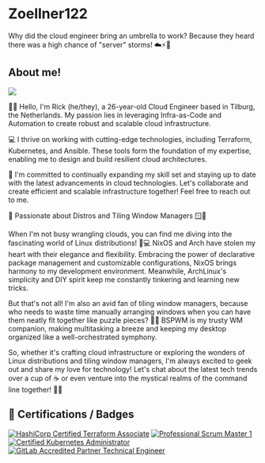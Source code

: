 # Zoellner122

Why did the cloud engineer bring an umbrella to work?
Because they heard there was a high chance of "server" storms! ☁️⚡️🌂

## About me!
![](https://media1.tenor.com/images/f6a9c0b8de06b51ed907fe72d25f3254/tenor.gif?itemid=11889197)

🌈👋 Hello, I'm Rick (he/they), a 26-year-old Cloud Engineer based in Tilburg, the Netherlands. My passion lies in leveraging Infra-as-Code and Automation to create robust and scalable cloud infrastructure.

💻 I thrive on working with cutting-edge technologies, including Terraform, Kubernetes, and Ansible. These tools form the foundation of my expertise, enabling me to design and build resilient cloud architectures.

🚀 I'm committed to continually expanding my skill set and staying up to date with the latest advancements in cloud technologies. Let's collaborate and create efficient and scalable infrastructure together! Feel free to reach out to me.

🌌 Passionate about Distros and Tiling Window Managers 🪟🐧

When I'm not busy wrangling clouds, you can find me diving into the fascinating world of Linux distributions! 🐧💻 NixOS and Arch have stolen my heart with their elegance and flexibility. Embracing the power of declarative package management and customizable configurations, NixOS brings harmony to my development environment. Meanwhile, ArchLinux's simplicity and DIY spirit keep me constantly tinkering and learning new tricks.

But that's not all! I'm also an avid fan of tiling window managers, because who needs to waste time manually arranging windows when you can have them neatly fit together like puzzle pieces? 🧩💼 BSPWM is my trusty WM companion, making multitasking a breeze and keeping my desktop organized like a well-orchestrated symphony.

So, whether it's crafting cloud infrastructure or exploring the wonders of Linux distributions and tiling window managers, I'm always excited to geek out and share my love for technology! Let's chat about the latest tech trends over a cup of ☕ or even venture into the mystical realms of the command line together! 🚀😄

## 📜 Certifications / Badges

[![HashiCorp Certified Terraform Associate](https://img.shields.io/badge/CTA-%237B42BC.svg?style=for-the-badge&logo=terraform)](https://www.credly.com/badges/0e266734-ec5f-41b3-93fa-92ba7f669874/public_url)
[![Professional Scrum Master 1](https://img.shields.io/badge/PSM1-3A7C99.svg?style=for-the-badge&logo=readme&logoColor=fff)](https://www.credly.com/badges/f6d79b53-0e8a-44cb-bf38-7925a1d676bb/public_url)
[![Certified Kubernetes Administrator](https://img.shields.io/badge/CKA-356de2.svg?style=for-the-badge&logo=kubernetes&logoColor=fff)](https://www.credly.com/badges/f6d79b53-0e8a-44cb-bf38-7925a1d676bb/public_url)
[![GitLab Accredited Partner Technical Engineer](https://img.shields.io/badge/APTE-E04B39.svg?style=for-the-badge&logo=gitlab&logoColor=fff)](https://www.credly.com/badges/84ffc3dc-068f-4904-83f8-79bf775d005d/public_url)
